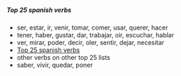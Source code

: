 
##### Top 25 spanish verbs

- ser, estar, ir, venir, tomar, comer, usar, querer, hacer
- tener, haber, gustar, dar, trabajar, oir, escuchar, hablar
- ver, mirar, poder, decir, oler, sentir, dejar, necesitar
- [Top 25 spanish verbs](https://www.youtube.com/watch?v=-AV5LSve7Jc)
- other verbs on other top 25 lists
- saber, vivir, quedar, poner
